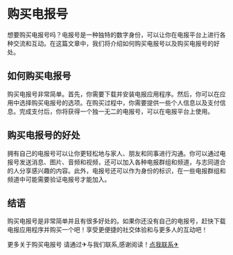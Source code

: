 # 购买电报号

想要购买电报号吗？电报号是一种独特的数字身份，可以让你在电报平台上进行各种交流和互动。在这篇文章中，我们将介绍如何购买电报号以及购买电报号的好处。

## 如何购买电报号

购买电报号非常简单。首先，你需要下载并安装电报应用程序。然后，你可以在应用中选择购买电报号的选项。在购买过程中，你需要提供一些个人信息以及支付信息。完成支付后，你将获得一个独一无二的电报号，可以在电报平台上使用。

## 购买电报号的好处

拥有自己的电报号可以让你更轻松地与家人、朋友和同事进行沟通。你可以通过电报号发送消息、图片、音频和视频，还可以加入各种电报群组和频道，与志同道合的人分享感兴趣的内容。此外，电报号还可以作为身份的标识，在一些电报群组和频道中可能需要验证电报号才能加入。

## 结语

购买电报号是非常简单并且有很多好处的。如果你还没有自己的电报号，赶快下载电报应用程序并购买一个吧！享受更便捷的社交体验和与更多人的互动吧！

更多关于购买电报号 请通过✈与我们联系,感谢阅读！[点我联系✈](https://wiki.k02.cc)